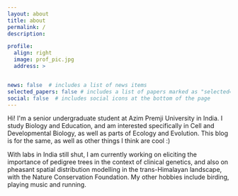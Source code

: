 ```yaml
---
layout: about
title: about
permalink: /
description: 

profile:
  align: right
  image: prof_pic.jpg
  address: >


news: false  # includes a list of news items
selected_papers: false # includes a list of papers marked as "selected={true}"
social: false  # includes social icons at the bottom of the page
---
```


Hi! I'm a senior undergraduate student at Azim Premji University in India. I study Biology and Education, and am interested specifically in Cell and Developmental Biology, as well as parts of Ecology and Evolution. This blog is for the same, as well as other things I think are cool :) 

With labs in India still shut, I am currently working on eliciting the importance of pedigree trees in the context of clinical genetics, and also on pheasant spatial distribution modelling in the trans-Himalayan landscape, with the Nature Conservation Foundation. My other hobbies include birding, playing music and running.
